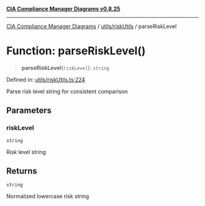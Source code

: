 [**CIA Compliance Manager Diagrams v0.8.25**](../../../README.md)

***

[CIA Compliance Manager Diagrams](../../../modules.md) / [utils/riskUtils](../README.md) / parseRiskLevel

# Function: parseRiskLevel()

> **parseRiskLevel**(`riskLevel`): `string`

Defined in: [utils/riskUtils.ts:224](https://github.com/Hack23/cia-compliance-manager/blob/b7816746b3b7f5e02cb18303af9cc6696a8caef9/src/utils/riskUtils.ts#L224)

Parse risk level string for consistent comparison

## Parameters

### riskLevel

`string`

Risk level string

## Returns

`string`

Normalized lowercase risk string
